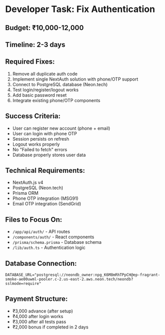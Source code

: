 # Developer Task: Fix Authentication

## Budget: ₹10,000-12,000
## Timeline: 2-3 days

## Required Fixes:
1. Remove all duplicate auth code
2. Implement single NextAuth solution with phone/OTP support
3. Connect to PostgreSQL database (Neon.tech)
4. Test login/register/logout works
5. Add basic password reset
6. Integrate existing phone/OTP components

## Success Criteria:
- User can register new account (phone + email)
- User can login with phone OTP
- Session persists on refresh
- Logout works properly
- No "Failed to fetch" errors
- Database properly stores user data

## Technical Requirements:
- NextAuth.js v4
- PostgreSQL (Neon.tech)
- Prisma ORM
- Phone OTP integration (MSG91)
- Email OTP integration (SendGrid)

## Files to Focus On:
- `/app/api/auth/` - API routes
- `/components/auth/` - React components
- `/prisma/schema.prisma` - Database schema
- `/lib/auth.ts` - Authentication logic

## Database Connection:
```
DATABASE_URL="postgresql://neondb_owner:npg_K6M8mRhTPpCH@ep-fragrant-smoke-ae00uwml-pooler.c-2.us-east-2.aws.neon.tech/neondb?sslmode=require"
```

## Payment Structure:
- ₹3,000 advance (after setup)
- ₹4,000 after login works
- ₹3,000 after all tests pass
- ₹2,000 bonus if completed in 2 days